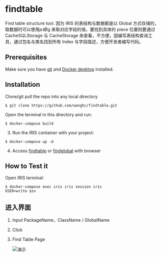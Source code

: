 # findtable

Find table structure tool. 因为 IRIS 的表结构与数据都是以 Global 方式存储的，取数据时可以使用$p或$lg 来取对应字段的值，要找到具体的 piece 位置则要通过 CacheSQLStorage 与 CacheStorage 来查看，不方便，固编写表结构查询工具，通过包名与类名找到所有 Index 与字段描述，方便开发者编写代码。

## Prerequisites

Make sure you have [git](https://git-scm.com/book/en/v2/Getting-Started-Installing-Git) and [Docker desktop](https://www.docker.com/products/docker-desktop) installed.

## Installation

Clone/git pull the repo into any local directory

```
$ git clone https://github.com/wanghc/findtable.git
```

Open the terminal in this directory and run:

```
$ docker-compose build
```

3. Run the IRIS container with your project:

```
$ docker-compose up -d
```

4. Access [findtable](http://127.0.0.1:56773/csp/user/findglobal.csp) or [findglobal](http://127.0.0.1:56773/csp/user/findglobal.csp) with browser


## How to Test it

Open IRIS terminal:

```
$ docker-compose exec iris iris session iris
USER>write $zv
```

## 进入界面

1. Input PackageName，ClassName / GlobalName

2. Click <Find>

3. Find Table Page

   ![演示](https://openexchange.intersystems.com/mp/img/packages/1329/screenshots/ohxdp8skrelyypa0nwi1tbbhyo.gif)